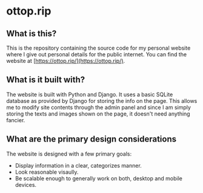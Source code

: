# ottop.rip

## What is this?

This is the repository containing the source code for my personal website where I give out personal details for the public internet. You can find the website at [https://ottop.rip/](https://ottop.rip/).

## What is it built with?

The website is built with Python and Django. It uses a basic SQLite database as provided by Django for storing the info on the page. This allows me to modify site contents through the admin panel and since I am simply storing the texts and images shown on the page, it doesn't need anything fancier.

## What are the primary design considerations

The website is designed with a few primary goals:

- Display information in a clear, categorizes manner.
- Look reasonable visaully.
- Be scalable enough to generally work on both, desktop and mobile devices.